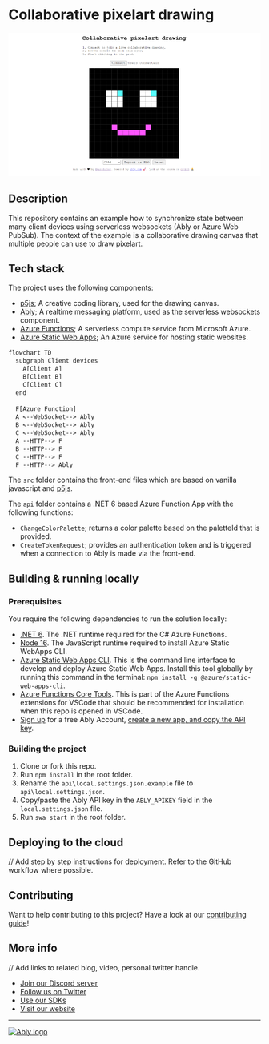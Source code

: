 # Collaborative pixelart drawing


![Screenshot](/media/screenshot.png)


## Description

This repository contains an example how to synchronize state between many client devices using serverless websockets (Ably or Azure Web PubSub). The context of the example is a collaborative drawing canvas that multiple people can use to draw pixelart.

## Tech stack

The project uses the following components:

- [p5js](https://p5js.org/); A creative coding library, used for the drawing canvas.
- [Ably](https://ably.com/); A realtime messaging platform, used as the serverless websockets component.
- [Azure Functions](https://docs.microsoft.com/en-us/azure/azure-functions/functions-overview); A serverless compute service from Microsoft Azure.
- [Azure Static Web Apps](https://docs.microsoft.com/en-us/azure/static-web-apps/overview); An Azure service for hosting static websites.

```mermaid
flowchart TD
  subgraph Client devices
    A[Client A]
    B[Client B]
    C[Client C]
  end
  
  F[Azure Function]
  A <--WebSocket--> Ably
  B <--WebSocket--> Ably
  C <--WebSocket--> Ably
  A --HTTP--> F
  B --HTTP--> F
  C --HTTP--> F
  F --HTTP--> Ably
```

The `src` folder contains the front-end files which are based on vanilla javascript and [p5js](https://p5js.org/).

The `api` folder contains a .NET 6 based Azure Function App with the following functions:

- `ChangeColorPalette`; returns a color palette based on the paletteId that is provided.
- `CreateTokenRequest`; provides an authentication token and is triggered when a connection to Ably is made via the front-end.

## Building & running locally

### Prerequisites

You require the following dependencies to run the solution locally:

- [.NET 6](https://dotnet.microsoft.com/download/dotnet/6.0). The .NET runtime required for the C# Azure Functions.
- [Node 16](https://nodejs.org/en/). The JavaScript runtime required to install Azure Static WebApps CLI.
- [Azure Static Web Apps CLI](https://github.com/Azure/static-web-apps-cli). This is the command line interface to develop and deploy Azure Static Web Apps. Install this tool globally by running this command in the terminal: `npm install -g @azure/static-web-apps-cli`.
- [Azure Functions Core Tools](https://docs.microsoft.com/azure/azure-functions/functions-run-local?tabs=v4%2Cwindows%2Ccsharp%2Cportal%2Cbash). This is part of the Azure Functions extensions for VSCode that should be recommended for installation when this repo is opened in VSCode.
- [Sign up]((https://ably.com/signup)) for a free Ably Account, [create a new app, and copy the API key](https://faqs.ably.com/setting-up-and-managing-api-keys).


### Building the project

1. Clone or fork this repo.
2. Run `npm install` in the root folder.
3. Rename the `api\local.settings.json.example` file to `api\local.settings.json`.
4. Copy/paste the Ably API key in the `ABLY_APIKEY` field in the `local.settings.json` file.
5. Run `swa start` in the root folder.

## Deploying to the cloud

// Add step by step instructions for deployment. Refer to the GitHub workflow where possible.

## Contributing

Want to help contributing to this project? Have a look at our [contributing guide](CONTRIBUTING.md)!

## More info

// Add links to related blog, video, personal twitter handle.

- [Join our Discord server](https://discord.gg/q89gDHZcBK)
- [Follow us on Twitter](https://twitter.com/ablyrealtime)
- [Use our SDKs](https://github.com/ably/)
- [Visit our website](https://ably.com)

---
[![Ably logo](https://static.ably.dev/badge-black.svg?collaborative-pixelart-drawing)](https://ably.com)
